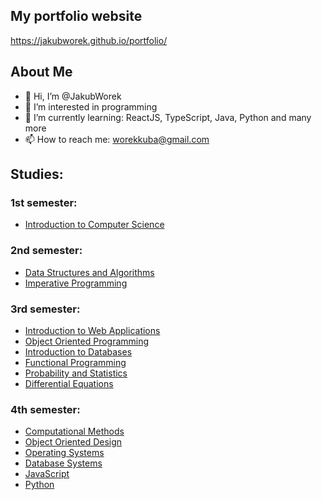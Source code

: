 ## My portfolio website
https://jakubworek.github.io/portfolio/

## About Me
- 👋 Hi, I’m @JakubWorek
- 👀 I’m interested in programming
- 🌱 I’m currently learning: ReactJS, TypeScript, Java, Python and many more
- 📫 How to reach me: worekkuba@gmail.com

## Studies:
### 1st semester:
- [Introduction to Computer Science](https://github.com/JakubWorek/introduction_to_computer_science_course)
### 2nd semester:
- [Data Structures and Algorithms](https://github.com/JakubWorek/algorithms_and_data_structures_course)
- [Imperative Programming](https://github.com/JakubWorek/imperative_programming_course)
### 3rd semester:
- [Introduction to Web Applications](https://github.com/JakubWorek/introduction_to_web_applications)
- [Object Oriented Programming](https://github.com/JakubWorek/object_oriented_programming_course)
- [Introduction to Databases](https://github.com/JakubWorek/introduction_to_databases_course)  
- [Functional Programming](https://github.com/JakubWorek/functional_programming_course)
- [Probability and Statistics](https://github.com/JakubWorek/probability_and_statistics_course)
- [Differential Equations](https://github.com/JakubWorek/elastic_deformation)
### 4th semester:
- [Computational Methods](https://github.com/JakubWorek/computational_methods_course)
- [Object Oriented Design](https://github.com/JakubWorek/object_oriented_design_course)
- [Operating Systems](https://github.com/JakubWorek/operating_systems_course)
- [Database Systems](https://github.com/JakubWorek/database_systems_course)
- [JavaScript](https://github.com/JakubWorek/javascript_course)
- [Python](https://github.com/JakubWorek/python_course)
<!---
JakubWorek/JakubWorek is a ✨ special ✨ repository because its `README.md` (this file) appears on your GitHub profile.
You can click the Preview link to take a look at your changes.
--->
